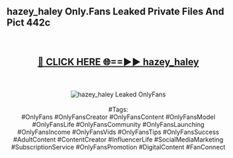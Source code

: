 <h2>hazey_haley Only.Fans Leaked Private Files And Pict 442c</h2>
<br>
<div align="center">
<h2><a href="https://mediafiles.top/hazey_haley" rel="nofollow">🔴 CLICK HERE 🌐==►► hazey_haley</a></h2>
<br>
<br>
<a href="https://mediafiles.top/hazey_haley" rel="nofollow" data-target="animated-image.originalLink"><img src="https://i.ibb.co.com/WyWwxjT/player-gif2.gif" alt="hazey_haley Leaked OnlyFans" style="max-width: 100%; display: inline-block;" data-target="animated-image.originalImage"></a>
<br><br>
#Tags:
<br>
#OnlyFans #OnlyFansCreator #OnlyFansContent #OnlyFansModel #OnlyFansLife #OnlyFansCommunity #OnlyFansLaunching #OnlyFansIncome #OnlyFansVids #OnlyFansTips #OnlyFansSuccess #AdultContent #ContentCreator #InfluencerLife #SocialMediaMarketing #SubscriptionService #OnlyFansPromotion #DigitalContent #FanConnect
</div>
<br>